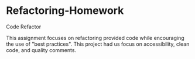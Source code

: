 # Refactoring-Homework
Code Refactor

This assignment focuses on refactoring provided code while encouraging the use of "best practices". This project had us focus on accessibility, clean code, and quality comments.
